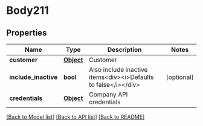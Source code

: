 # Body211

## Properties
Name | Type | Description | Notes
------------ | ------------- | ------------- | -------------
**customer** | [**Object**](Object.md) | Customer | 
**include_inactive** | **bool** | Also include inactive items&lt;div&gt;&lt;i&gt;Defaults to false&lt;/i&gt;&lt;/div&gt; | [optional] 
**credentials** | [**Object**](Object.md) | Company API credentials | 

[[Back to Model list]](../README.md#documentation-for-models) [[Back to API list]](../README.md#documentation-for-api-endpoints) [[Back to README]](../README.md)

